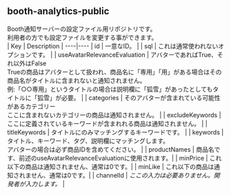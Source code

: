 ## booth-analytics-public
Booth通知サーバーの設定ファイル用リポジトリです。  
利用者の方でも設定ファイルを変更する事ができます。  
| Key | Description |
----|---- 
| id | 一意なID。 |
| sql | これは通常使われないオプションです。 |
| useAvatarRelevanceEvaluation | アバターであればTrue、それ以外はFalse <br> Trueの商品はアバターとして扱われ、商品名に「専用」「用」がある場合はその商品名がタイトルに含まれないと通知されません。<br> 例:「○○専用」というタイトルの場合は説明欄に「狐雪」があったとしてもタイトルに「狐雪」が必要。 |
| categories | そのアバターが含まれている可能性があるカテゴリー<br> ここに含まれないカテゴリーの商品は通知されません。 |
| excludeKeywords |　ここに定義されているキーワードが含まれれる商品は通知されません。 |
| titleKeywords | タイトルにのみマッチングするキーワードです。 |
| keywords | タイトル、キーワード、タグ、説明欄にマッチングします。<br> アバターの場合は必ず商品IDを含めてください。 |
| productNames | 商品名です、前述のuseAvatarRelevanceEvaluationに使用されます。|
| minPrice | これ以下の商品は通知されません、通常は0です。|
| minLike | これ以下の商品は通知されません、通常は0です。|
| channelId | *ここの入力は必要ありません。開発者が入力します。* |
